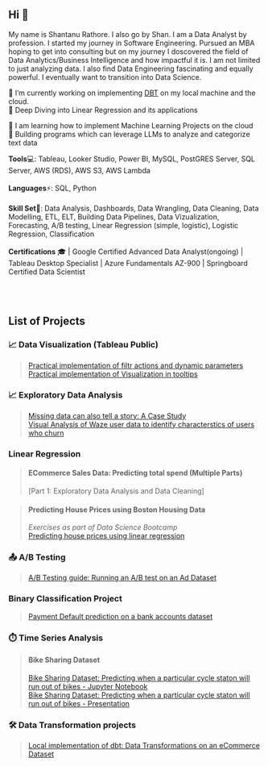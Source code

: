 ## Hi 👋
My name is Shantanu Rathore. I also go by Shan. 
I am a Data Analyst by profession. I started my journey in Software Engineering. Pursued an MBA hoping to get into consulting but on my journey I doscovered the field of Data Analytics/Business Intelligence and how impactful it is. I am not limited to just analyzing data. I also find Data Engineering fascinating and equally powerful. I eventually want to transition into Data Science. 

🔭 I’m currently working on implementing [DBT](www.getdbt.com) on my local machine and the cloud.<br>
🔭 Deep Diving into Linear Regression and its applications<br>

🌱 I am learning how to implement Machine Learning Projects on the cloud<br>
🌱 Building programs which can leverage LLMs to analyze and categorize text data<br>


<strong>Tools</strong>💻: Tableau, Looker Studio, Power BI, MySQL, PostGRES Server, SQL Server, AWS (RDS), AWS S3, AWS Lambda
<br><br>
<strong>Languages</strong>⚡: SQL, Python
<br><br>
<strong>Skill Set</strong>🦾: Data Analysis, Dashboards, Data Wrangling, Data Cleaning, Data Modelling, ETL, ELT, Building Data Pipelines, Data Vizualization, Forecasting, A/B testing, Linear Regression (simple, logistic), Logistic Regression, Classification
<br><br>
<strong>Certifications</strong> 🎓 | Google Certified Advanced Data Analyst(ongoing) | Tableau Desktop Specialist | Azure Fundamentals AZ-900 | Springboard Certified Data Scientist

<br><br>
## List of Projects

### :chart_with_upwards_trend: Data Visualization (Tableau Public)
>[Practical implementation of filtr actions and dynamic parameters](https://public.tableau.com/app/profile/shan.rathore/viz/NetflixAnalysis_17298226149380/Netflix-AnOverview)<br>
>[Practical implementation of Visualization in tooltips](https://public.tableau.com/app/profile/shan.rathore/viz/Netflix_analysis_17296641433150/GlobalOverview)<br>

### :chart_with_upwards_trend: Exploratory Data Analysis
>[Missing data can also tell a story: A Case Study](https://github.com/shantanurathore/Data_Cleaning_Case_Study/blob/main/Clean_Your_Data_GCDA.md)<br>
>[Visual Analysis of Waze user data to identify characterstics of users who churn]()<br>

### Linear Regression
> #### ECommerce Sales Data: Predicting total spend (Multiple Parts)
> [Part 1: Exploratory Data Analysis and Data Cleaning]<br>

> #### Predicting House Prices using Boston Housing Data
> *Exercises as part of Data Science Bootcamp*<br>
> [Predicting house prices using linear regression](https://github.com/shantanurathore/SpringBoardExercises/blob/master/Mini_Project_Linear_Regression.ipynb)<br>

### 📤 A/B Testing

>[A/B Testing guide: Running an A/B test on an Ad Dataset](https://github.com/shantanurathore/AB_Testing_guide/blob/main/AB_testing_guide.md)<br>

### Binary Classification Project

>[Payment Default prediction on a bank accounts dataset](https://github.com/shantanurathore/Payment-Default-Prediction/blob/master/DataClean_Pandas1.ipynb)<br>

### :stopwatch: Time Series Analysis

>#### Bike Sharing Dataset
>[Bike Sharing Dataset: Predicting when a particular cycle staton will run out of bikes - Jupyter Notebook](https://github.com/shantanurathore/TimeSeries-Analysis-on-bike-sharing-data/blob/master/Capstone2_prod.ipynb)<br>
>[Bike Sharing Dataset: Predicting when a particular cycle staton will run out of bikes - Presentation](https://github.com/shantanurathore/TimeSeries-Analysis-on-bike-sharing-data/blob/master/Bike%20Sharing%20Data.pptx)<br>

### :hammer_and_wrench: Data Transformation projects

>[Local implementation of dbt: Data Transformations on an eCommerce Dataset](https://github.com/shantanurathore/dbt_ecommerce_project)<br>


<!--
**shantanurathore/shantanurathore** is a ✨ _special_ ✨ repository because its `README.md` (this file) appears on your GitHub profile.

Here are some ideas to get you started:

- 🔭 I’m currently working on ...
- 🌱 I’m currently learning ...
- 👯 I’m looking to collaborate on ...
- 🤔 I’m looking for help with ...
- 💬 Ask me about ...
- 📫 How to reach me: ...
- 😄 Pronouns: ...
- ⚡ Fun fact: ...
-->

